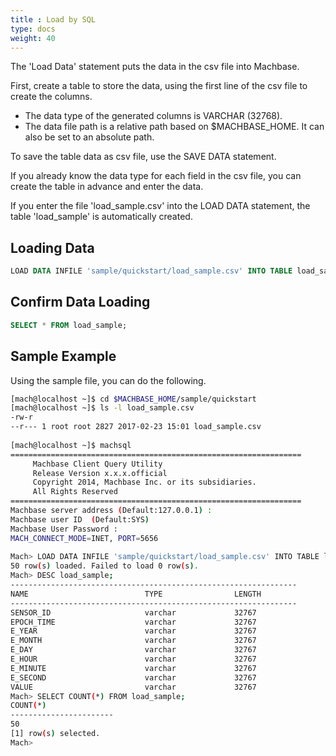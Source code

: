 ```yaml
---
title : Load by SQL
type: docs
weight: 40
---
```


The 'Load Data' statement puts the data in the csv file into Machbase.

First, create a table to store the data, using the first line of the csv file to create the columns.

* The data type of the generated columns is VARCHAR (32768).
* The data file path is a relative path based on $MACHBASE_HOME. It can also be set to an absolute path.

To save the table data as csv file, use the SAVE DATA statement.

If you already know the data type for each field in the csv file, you can create the table in advance and enter the data.

If you enter the file 'load_sample.csv' into the LOAD DATA statement, the table 'load_sample' is automatically created.


## Loading Data

```sql
LOAD DATA INFILE 'sample/quickstart/load_sample.csv' INTO TABLE load_sample AUTO HEADUSE;
```

## Confirm Data Loading

```sql
SELECT * FROM load_sample;
```


## Sample Example

Using the sample file, you can do the following.

```bash
[mach@localhost ~]$ cd $MACHBASE_HOME/sample/quickstart
[mach@localhost ~]$ ls -l load_sample.csv
-rw-r
--r--- 1 root root 2827 2017-02-23 15:01 load_sample.csv
 
[mach@localhost ~]$ machsql
=================================================================
     Machbase Client Query Utility
     Release Version x.x.x.official
     Copyright 2014, Machbase Inc. or its subsidiaries.
     All Rights Reserved
=================================================================
Machbase server address (Default:127.0.0.1) :
Machbase user ID  (Default:SYS)
Machbase User Password :
MACH_CONNECT_MODE=INET, PORT=5656
 
Mach> LOAD DATA INFILE 'sample/quickstart/load_sample.csv' INTO TABLE load_sample AUTO HEADUSE;
50 row(s) loaded. Failed to load 0 row(s).
Mach> DESC load_sample;
----------------------------------------------------------------
NAME                          TYPE                LENGTH
----------------------------------------------------------------
SENSOR_ID                     varchar             32767
EPOCH_TIME                    varchar             32767
E_YEAR                        varchar             32767
E_MONTH                       varchar             32767
E_DAY                         varchar             32767
E_HOUR                        varchar             32767
E_MINUTE                      varchar             32767
E_SECOND                      varchar             32767
VALUE                         varchar             32767
Mach> SELECT COUNT(*) FROM load_sample;
COUNT(*)
-----------------------
50
[1] row(s) selected.
Mach>
```